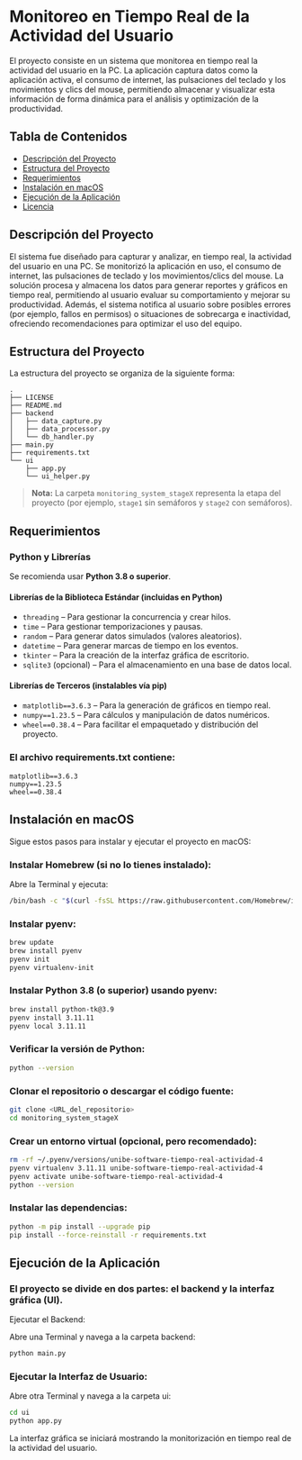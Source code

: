 # Monitoreo en Tiempo Real de la Actividad del Usuario

El proyecto consiste en un sistema que monitorea en tiempo real la actividad del usuario en la PC. La aplicación captura datos como la aplicación activa, el consumo de internet, las pulsaciones del teclado y los movimientos y clics del mouse, permitiendo almacenar y visualizar esta información de forma dinámica para el análisis y optimización de la productividad.

## Tabla de Contenidos

- [Descripción del Proyecto](#descripción-del-proyecto)
- [Estructura del Proyecto](#estructura-del-proyecto)
- [Requerimientos](#requerimientos)
- [Instalación en macOS](#instalación-en-macos)
- [Ejecución de la Aplicación](#ejecución-de-la-aplicación)
- [Licencia](#licencia)

## Descripción del Proyecto

El sistema fue diseñado para capturar y analizar, en tiempo real, la actividad del usuario en una PC. Se monitorizó la aplicación en uso, el consumo de internet, las pulsaciones de teclado y los movimientos/clics del mouse. La solución procesa y almacena los datos para generar reportes y gráficos en tiempo real, permitiendo al usuario evaluar su comportamiento y mejorar su productividad. Además, el sistema notifica al usuario sobre posibles errores (por ejemplo, fallos en permisos) o situaciones de sobrecarga e inactividad, ofreciendo recomendaciones para optimizar el uso del equipo.

## Estructura del Proyecto

La estructura del proyecto se organiza de la siguiente forma:

```plaintext
.
├── LICENSE
├── README.md
├── backend
│   ├── data_capture.py
│   ├── data_processor.py
│   └── db_handler.py
├── main.py
├── requirements.txt
└── ui
    ├── app.py
    └── ui_helper.py
```


> **Nota:** La carpeta `monitoring_system_stageX` representa la etapa del proyecto (por ejemplo, `stage1` sin semáforos y `stage2` con semáforos).

## Requerimientos

### Python y Librerías

Se recomienda usar **Python 3.8 o superior**.

#### Librerías de la Biblioteca Estándar (incluidas en Python)
- `threading` – Para gestionar la concurrencia y crear hilos.
- `time` – Para gestionar temporizaciones y pausas.
- `random` – Para generar datos simulados (valores aleatorios).
- `datetime` – Para generar marcas de tiempo en los eventos.
- `tkinter` – Para la creación de la interfaz gráfica de escritorio.
- `sqlite3` (opcional) – Para el almacenamiento en una base de datos local.

#### Librerías de Terceros (instalables vía pip)

- `matplotlib==3.6.3` – Para la generación de gráficos en tiempo real.
- `numpy==1.23.5` – Para cálculos y manipulación de datos numéricos.
- `wheel==0.38.4` – Para facilitar el empaquetado y distribución del proyecto.

### El archivo **requirements.txt** contiene:

```plaintext
matplotlib==3.6.3
numpy==1.23.5
wheel==0.38.4
```

## Instalación en macOS

Sigue estos pasos para instalar y ejecutar el proyecto en macOS:

### Instalar Homebrew (si no lo tienes instalado):

Abre la Terminal y ejecuta:

```bash
/bin/bash -c "$(curl -fsSL https://raw.githubusercontent.com/Homebrew/install/HEAD/install.sh)"
```

### Instalar pyenv:

```bash
brew update
brew install pyenv
pyenv init
pyenv virtualenv-init
```

### Instalar Python 3.8 (o superior) usando pyenv:

```bash
brew install python-tk@3.9
pyenv install 3.11.11
pyenv local 3.11.11
```

### Verificar la versión de Python:

```bash
python --version
```

### Clonar el repositorio o descargar el código fuente:


```bash
git clone <URL_del_repositorio>
cd monitoring_system_stageX
```

### Crear un entorno virtual (opcional, pero recomendado):

```bash
rm -rf ~/.pyenv/versions/unibe-software-tiempo-real-actividad-4
pyenv virtualenv 3.11.11 unibe-software-tiempo-real-actividad-4
pyenv activate unibe-software-tiempo-real-actividad-4
python --version
```

### Instalar las dependencias:

```bash
python -m pip install --upgrade pip
pip install --force-reinstall -r requirements.txt
```

## Ejecución de la Aplicación

### El proyecto se divide en dos partes: el backend y la interfaz gráfica (UI).

Ejecutar el Backend:

Abre una Terminal y navega a la carpeta backend:

```bash
python main.py
```

### Ejecutar la Interfaz de Usuario:

Abre otra Terminal y navega a la carpeta ui:

```bash
cd ui
python app.py
```

La interfaz gráfica se iniciará mostrando la monitorización en tiempo real de la actividad del usuario.

